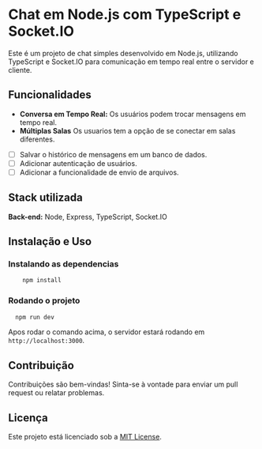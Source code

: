 # Chat em Node.js com TypeScript e Socket.IO

Este é um projeto de chat simples desenvolvido em Node.js, utilizando TypeScript e Socket.IO para comunicação em tempo real entre o servidor e cliente.

## Funcionalidades

- **Conversa em Tempo Real:** Os usuários podem trocar mensagens em tempo real.
- **Múltiplas Salas** Os usuarios tem a opção de se conectar em salas diferentes.
- [ ] Salvar o histórico de mensagens em um banco de dados.
- [ ] Adicionar autenticação de usuários.
- [ ] Adicionar a funcionalidade de envio de arquivos.

## Stack utilizada

**Back-end:** Node, Express, TypeScript, Socket.IO

## Instalação e Uso

### Instalando as dependencias

```bash
    npm install
```

### Rodando o projeto

```bash
  npm run dev
```
Apos rodar o comando acima, o servidor estará rodando em `http://localhost:3000`.

## Contribuição

Contribuições são bem-vindas! Sinta-se à vontade para enviar um pull request ou relatar problemas.

## Licença

Este projeto está licenciado sob a [MIT License](https://opensource.org/licenses/MIT).
